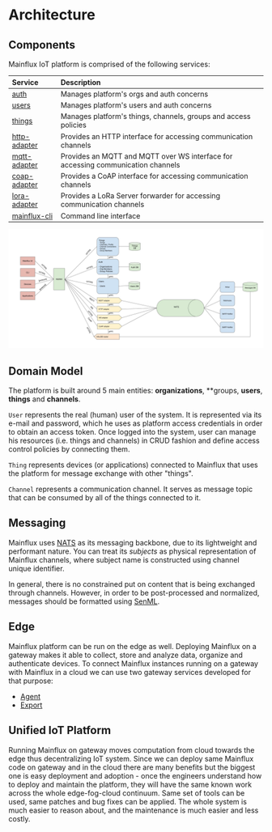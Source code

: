 # Architecture

## Components

Mainflux IoT platform is comprised of the following services:

| Service                                                                       | Description                                                                      |
|:------------------------------------------------------------------------------|:---------------------------------------------------------------------------------|
| [auth](https://github.com/MainfluxLabs/mainflux/tree/master/auth)             | Manages platform's orgs and auth concerns                                        |
| [users](https://github.com/MainfluxLabs/mainflux/tree/master/users)           | Manages platform's users and auth concerns                                       |
| [things](https://github.com/MainfluxLabs/mainflux/tree/master/things)         | Manages platform's things, channels, groups and access policies                  |
| [http-adapter](https://github.com/MainfluxLabs/mainflux/tree/master/http)     | Provides an HTTP interface for accessing communication channels                  |
| [mqtt-adapter](https://github.com/MainfluxLabs/mainflux/tree/master/mqtt)     | Provides an MQTT and MQTT over WS interface for accessing communication channels |
| [coap-adapter](https://github.com/MainfluxLabs/mainflux/tree/master/coap)     | Provides a CoAP interface for accessing communication channels                   |
| [lora-adapter](https://github.com/MainfluxLabs/mainflux/tree/master/lora)     | Provides a LoRa Server forwarder for accessing communication channels            |
| [mainflux-cli](https://github.com/MainfluxLabs/mainflux/tree/master/cli)      | Command line interface                                                           |

![arch](img/architecture.jpg)

## Domain Model

The platform is built around 5 main entities: **organizations**, **groups, **users**, **things** and **channels**.

`User` represents the real (human) user of the system. It is represented via its
e-mail and password, which he uses as platform access credentials in order to obtain
an access token. Once logged into the system, user can manage his resources (i.e.
things and channels) in CRUD fashion and define access control policies by
connecting them.

`Thing` represents devices (or applications) connected to Mainflux that uses the
platform for message exchange with other "things".

`Channel` represents a communication channel. It serves as message topic that
can be consumed by all of the things connected to it.

## Messaging

Mainflux uses [NATS](https://nats.io) as its messaging backbone, due to its
lightweight and performant nature. You can treat its *subjects* as physical
representation of Mainflux channels, where subject name is constructed using
channel unique identifier.

In general, there is no constrained put on content that is being exchanged
through channels. However, in order to be post-processed and normalized,
messages should be formatted using [SenML](https://tools.ietf.org/html/draft-ietf-core-senml-08).

## Edge

Mainflux platform can be run on the edge as well. Deploying Mainflux on a gateway makes it able to collect, store and analyze data, organize and authenticate devices.
To connect Mainflux instances running on a gateway with Mainflux in a cloud we can use two gateway services developed for that purpose:

* [Agent](/edge/#agent)
* [Export](/edge/#export)

## Unified IoT Platform
Running Mainflux on gateway moves computation from cloud towards the edge thus decentralizing IoT system.
Since we can deploy same Mainflux code on gateway and in the cloud there are many benefits but the biggest one is easy deployment and adoption - once the engineers understand how to deploy and maintain the platform, they will have the same known work across the whole edge-fog-cloud continuum.
Same set of tools can be used, same patches and bug fixes can be applied. The whole system is much easier to reason about, and the maintenance is much easier and less costly.
